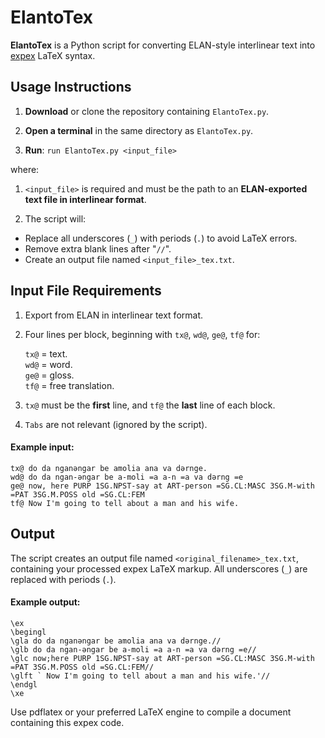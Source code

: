 # ElantoTex

**ElantoTex** is a Python script for converting ELAN-style interlinear text into [expex](https://ctan.org/pkg/expex) LaTeX syntax.



## Usage Instructions

1. **Download** or clone the repository containing `ElantoTex.py`.
   
3. **Open a terminal** in the same directory as `ElantoTex.py`.
   
5. **Run**:
   `run ElantoTex.py <input_file>`

where:

1. `<input_file>` is required and must be the path to an **ELAN-exported text file in interlinear format**.
   
3. The script will:
* Replace all underscores (`_`) with periods (`.`) to avoid LaTeX errors.
* Remove extra blank lines after "`//`".
* Create an output file named `<input_file>_tex.txt`.

## Input File Requirements

1. Export from ELAN in interlinear text format.
2. Four lines per block, beginning with `tx@`, `wd@`, `ge@`, `tf@` for:

   `tx@` = text.</br>
   `wd@` = word.</br>
   `ge@` = gloss.</br>
   `tf@` = free translation.

4. `tx@` must be the **first** line, and `tf@` the **last** line of each block.
5. `Tabs` are not relevant (ignored by the script).

#### Example input:

   ```
   tx@ do da nganəngar be amolia ana va dərnge.
   wd@ do da ngan-əngar be a-moli =a a-n =a va dərng =e
   ge@ now, here PURP 1SG.NPST-say at ART-person =SG.CL:MASC 3SG.M-with =PAT 3SG.M.POSS old =SG.CL:FEM
   tf@ Now I'm going to tell about a man and his wife.
   ```

## Output

The script creates an output file named `<original_filename>_tex.txt`, containing your processed expex LaTeX markup. All underscores (`_`) are replaced with periods (`.`).

#### Example output:

```
\ex
\begingl
\gla do da nganəngar be amolia ana va dərnge.//
\glb do da ngan-əngar be a-moli =a a-n =a va dərng =e//
\glc now;here PURP 1SG.NPST-say at ART-person =SG.CL:MASC 3SG.M-with =PAT 3SG.M.POSS old =SG.CL:FEM//
\glft ` Now I'm going to tell about a man and his wife.'//
\endgl
\xe
```

Use pdflatex or your preferred LaTeX engine to compile a document containing this expex code.




